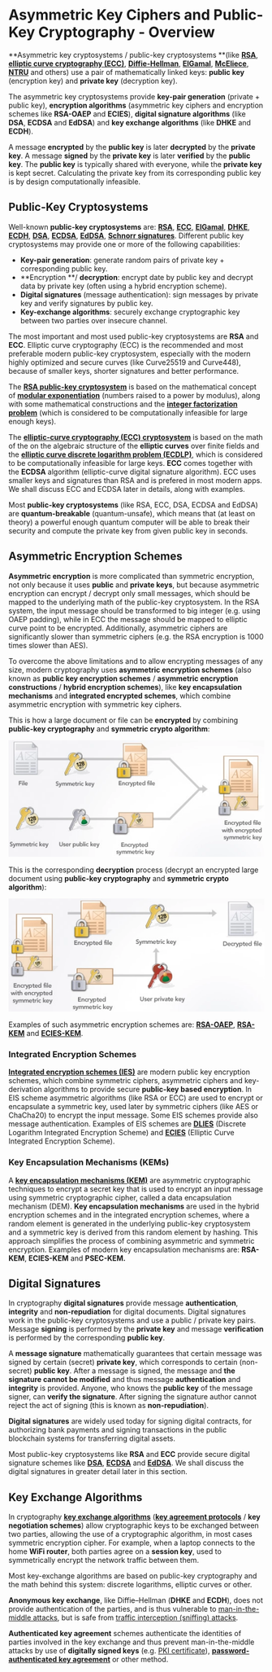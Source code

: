 # Asymmetric Key Ciphers and Public-Key Cryptography - Overview

**Asymmetric key cryptosystems / public-key cryptosystems **\(like [**RSA**](https://en.wikipedia.org/wiki/RSA_%28cryptosystem%29), [**elliptic curve cryptography \(ECC\)**](https://en.wikipedia.org/wiki/Elliptic-curve_cryptography), [**Diffie-Hellman**](https://en.wikipedia.org/wiki/Diffie–Hellman_key_exchange), [**ElGamal**](https://en.wikipedia.org/wiki/ElGamal_encryption), [**McEliece**](https://en.wikipedia.org/wiki/McEliece_cryptosystem), [**NTRU**](https://en.wikipedia.org/wiki/NTRU) and others\) use a pair of mathematically linked keys: **public key** \(encryption key\) and **private key** \(decryption key\).

The asymmetric key cryptosystems provide **key-pair generation** \(private + public key\), **encryption algorithms** \(asymmetric key ciphers and encryption schemes like **RSA-OAEP** and **ECIES**\), **digital signature algorithms** \(like **DSA**, **ECDSA** and **EdDSA**\) and **key exchange algorithms** \(like **DHKE** and **ECDH**\).

A message **encrypted** by the **public key** is later **decrypted** by the **private key**. A message **signed** by the **private key** is later **verified** by the **public key**. The **public key** is typically shared with everyone, while the **private key** is kept secret. Calculating the private key from its corresponding public key is by design computationally infeasible.

## Public-Key Cryptosystems

Well-known **public-key cryptosystems** are: [**RSA**](https://en.wikipedia.org/wiki/RSA_%28cryptosystem%29), [**ECC**](https://en.wikipedia.org/wiki/Elliptic-curve_cryptography), [**ElGamal**](https://en.wikipedia.org/wiki/ElGamal_encryption), [**DHKE**](https://en.wikipedia.org/wiki/Diffie–Hellman_key_exchange), [**ECDH**](https://en.wikipedia.org/wiki/Elliptic-curve_Diffie–Hellman), [**DSA**](https://en.wikipedia.org/wiki/Digital_Signature_Algorithm), [**ECDSA**](https://en.wikipedia.org/wiki/Elliptic_Curve_Digital_Signature_Algorithm), [**EdDSA**](https://en.wikipedia.org/wiki/EdDSA), [**Schnorr signatures**](https://en.wikipedia.org/wiki/Schnorr_signature). Different public key cryptosystems may provide one or more of the following capabilities:

* **Key-pair generation**: generate random pairs of private key + corresponding public key.
* **Encryption **/ **decryption**: encrypt date by public key and decrypt data by private key \(often using a hybrid encryption scheme\).
* **Digital signatures** \(message authentication\): sign messages by private key and verify signatures by public key.
* **Key-exchange algorithms**: securely exchange cryptographic key between two parties over insecure channel.

The most important and most used public-key cryptosystems are **RSA** and **ECC**. Elliptic curve cryptography \(ECC\) is the recommended and most preferable modern public-key cryptosystem, especially with the modern highly optimized and secure curves \(like Curve25519 and Curve448\), because of smaller keys, shorter signatures and better performance.

The [**RSA public-key cryptosystem**](https://en.wikipedia.org/wiki/RSA_%28cryptosystem%29) is based on the mathematical concept of [**modular exponentiation**](https://en.wikipedia.org/wiki/Modular_exponentiation) \(numbers raised to a power by modulus\), along with some mathematical constructions and the [**integer factorization problem**](https://en.wikipedia.org/wiki/RSA_problem) \(which is considered to be computationally infeasible for large enough keys\).

The [**elliptic-curve cryptography \(ECC\) cryptosystem**](https://en.wikipedia.org/wiki/Elliptic-curve_cryptography) is based on the math of the on the algebraic structure of the **elliptic curves** over finite fields and the [**elliptic curve discrete logarithm problem \(ECDLP\)**](https://en.wikipedia.org/wiki/Elliptic-curve_cryptography#Rationale), which is considered to be computationally infeasible for large keys. **ECC** comes together with the **ECDSA** algorithm \(elliptic-curve digital signature algorithm\). ECC uses smaller keys and signatures than RSA and is prefered in most modern apps. We shall discuss ECC and ECDSA later in details, along with examples.

Most **public-key cryptosystems** \(like RSA, ECC, DSA, ECDSA and EdDSA\) are **quantum-breakable** \(quantum-unsafe\), which means that \(at least on theory\) a powerful enough quantum computer will be able to break their security and compute the private key from given public key in seconds.

## Asymmetric Encryption Schemes

**Asymmetric encryption** is more complicated than symmetric encryption, not only because it uses **public** and **private keys**, but because asymmetric encryption can encrypt / decrypt only small messages, which should be mapped to the underlying math of the public-key cryptosystem. In the RSA system, the input message should be transformed to big integer \(e.g. using OAEP padding\), while in ECC the message should be mapped to elliptic curve point to be encrypted. Additionally, asymmetric ciphers are significantly slower than symmetric ciphers \(e.g. the RSA encryption is 1000 times slower than AES\).

To overcome the above limitations and to allow encrypting messages of any size, modern cryptography uses **asymmetric encryption schemes** \(also known as **public key encryption schemes** / **asymmetric encryption constructions** / **hybrid encryption schemes**\), like **key encapsulation mechanisms** and **integrated encrypted schemes**, which combine asymmetric encryption with symmetric key ciphers.

This is how a large document or file can be **encrypted** by combining **public-key cryptography** and **symmetric crypto algorithm**:

![](/assets/hybrid-encryption.png)

This is the corresponding **decryption** process \(decrypt an encrypted large document using **public-key cryptography** and **symmetric crypto algorithm**\):

![](/assets/hybrid-decryption.png)

Examples of such asymmetric encryption schemes are: [**RSA-OAEP**](https://en.wikipedia.org/wiki/Optimal_asymmetric_encryption_padding), [**RSA-KEM**](https://tools.ietf.org/html/rfc5990#appendix-A) and [**ECIES-KEM**](https://www.w3.org/TR/xmlsec-generic-hybrid/#sec-ecies-kem).

### Integrated Encryption Schemes

[**Integrated encryption schemes \(IES\)**](https://en.wikipedia.org/wiki/Integrated_Encryption_Scheme) are modern public key encryption schemes, which combine symmetric ciphers, asymmetric ciphers and key-derivation algorithms to provide secure **public-key based encryption**. In EIS scheme asymmetric algorithms \(like RSA or ECC\) are used to encrypt or encapsulate a symmetric key, used later by symmetric ciphers \(like AES or ChaCha20\) to encrypt the input message. Some EIS schemes provide also message authentication. Examples of EIS schemes are [**DLIES**](https://en.wikipedia.org/wiki/Integrated_Encryption_Scheme) \(Discrete Logarithm Integrated Encryption Scheme\) and [**ECIES**](https://en.wikipedia.org/wiki/Integrated_Encryption_Scheme) \(Elliptic Curve Integrated Encryption Scheme\).

### Key Encapsulation Mechanisms \(KEMs\)

A [**key encapsulation mechanisms \(KEM\)**](https://en.wikipedia.org/wiki/Key_encapsulation) are asymmetric cryptographic techniques to encrypt a secret key that is used to encrypt an input message using symmetric cryptographic cipher, called a data encapsulation mechanism \(DEM\). **Key encapsulation mechanisms** are used in the hybrid encryption schemes and in the integrated encryption schemes, where a random element is generated in the underlying public-key cryptosystem and a symmetric key is derived from this random element by hashing. This approach simplifies the process of combining asymmetric and symmetric encryption. Examples of modern key encapsulation mechanisms are: **RSA-KEM**, **ECIES-KEM** and **PSEC-KEM.**

## Digital Signatures

In cryptography **digital signatures** provide message **authentication**, **integrity** and **non-repudiation** for digital documents. Digital signatures work in the public-key cryptosystems and use a public / private key pairs. Message **signing** is performed by the **private key** and message **verification** is performed by the corresponding **public key**.

A **message signature** mathematically guarantees that certain message was signed by certain \(secret\) **private key**, which corresponds to certain \(non-secret\) **public key**. After a message is signed, the message and **the signature cannot be modified** and thus message **authentication** and **integrity** is provided. Anyone, who knows the **public key** of the message signer, can **verify the signature**. Аfter signing the signature author cannot reject the act of signing \(this is known as **non-repudiation**\).

**Digital signatures** are widely used today for signing digital contracts, for authorizing bank payments and signing transactions in the public blockchain systems for transferring digital assets.

Most public-key cryptosystems like **RSA** and **ECC** provide secure digital signature schemes like [**DSA**](https://en.wikipedia.org/wiki/Digital_Signature_Algorithm), [**ECDSA**](https://en.wikipedia.org/wiki/Elliptic_Curve_Digital_Signature_Algorithm) and [**EdDSA**](https://en.wikipedia.org/wiki/EdDSA). We shall discuss the digital signatures in greater detail later in this section.

## Key Exchange Algorithms

In cryptography [**key exchange algorithms**](https://en.wikipedia.org/wiki/Key_exchange) \([**key agreement protocols**](https://en.wikipedia.org/wiki/Key-agreement_protocol) / **key negotiation schemes**\) allow cryptographic keys to be exchanged between two parties, allowing the use of a cryptographic algorithm, in most cases symmetric encryption cipher. For example, when a laptop connects to the home **WiFi router**, both parties agree on a **session key**, used to symmetrically encrypt the network traffic between them.

Most key-exchange algorithms are based on public-key cryptography and the math behind this system: discrete logarithms, elliptic curves or other.

**Anonymous key exchange**, like Diffie–Hellman \(**DHKE** and **ECDH**\), does not provide authentication of the parties, and is thus vulnerable to [man-in-the-middle attacks](https://en.wikipedia.org/wiki/Man-in-the-middle_attack), but is safe from [traffic interception \(sniffing\) attacks](https://en.wikipedia.org/wiki/Sniffing_attack).

**Authenticated key agreement** schemes authenticate the identities of parties involved in the key exchange and thus prevent man-in-the-middle attacks by use of **digitally signed keys** \(e.g. [PKI certificate](https://en.wikipedia.org/wiki/Public_key_certificate)\), [**password-authenticated key agreement**](https://en.wikipedia.org/wiki/Password-authenticated_key_agreement) or other method.

